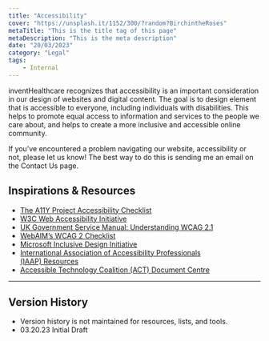 ```yaml
---
title: "Accessibility"
cover: "https://unsplash.it/1152/300/?random?BirchintheRoses"
metaTitle: "This is the title tag of this page"
metaDescription: "This is the meta description"
date: "20/03/2023"
category: "Legal"
tags:
    - Internal
---
```

inventHealthcare recognizes that accessibility is an important consideration in our design of websites and digital content. The goal is to design element that is accessible to everyone, including individuals with disabilities. This helps to promote equal access to information and services to the people we care about, and helps to create a more inclusive and accessible online community.

If you’ve encountered a problem navigating our website, accessibility or not, please let us know! The best way to do this is sending me an email on the Contact Us page.

##  Inspirations & Resources

-   [The A11Y Project Accessibility Checklist]([https://www.a11yproject.com/checklist/](https://www.a11yproject.com/checklist/))
-   [W3C Web Accessibility Initiative]([https://www.w3.org/WAI/WCAG21/quickref/](https://www.w3.org/WAI/WCAG21/quickref/))
-   [UK Government Service Manual: Understanding WCAG 2.1]([https://www.gov.uk/service-manual/helping-people-to-use-your-service/understanding-wcag](https://www.gov.uk/service-manual/helping-people-to-use-your-service/understanding-wcag))
-   [WebAIM’s WCAG 2 Checklist]([https://webaim.org/standards/wcag/checklist](https://webaim.org/standards/wcag/checklist))
-   [Microsoft Inclusive Design Initiative]([https://www.microsoft.com/design/inclusive/](https://www.microsoft.com/design/inclusive/))
-   [International Association of Accessibility Professionals (IAAP) Resources]([https://www.accessibilityassociation.org/s/resources/resources-overview](https://www.accessibilityassociation.org/s/resources/resources-overview))
-   [Accessible Technology Coalition (ACT) Document Centre]([https://tecnoaccesible.net/en/documentary-centre](https://tecnoaccesible.net/en/documentary-centre))




--------
## Version History
- Version history is not maintained for resources, lists, and tools.
- 03.20.23 Initial Draft
